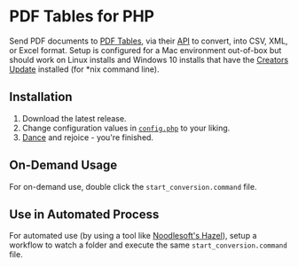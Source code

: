 # PDF Tables for PHP

Send PDF documents to [PDF Tables](https://pdftables.com/), via their [API](https://pdftables.com/pdf-to-excel-api) to convert, into CSV, XML, or Excel format. Setup is configured for a Mac environment out-of-box but should work on Linux installs and Windows 10 installs that have the [Creators Update](https://blogs.windows.com/windowsexperience/2017/03/30/managing-windows-10-creators-update-rollout-seamless-experience/#49I5Q8vtTXlsJm4W.97) installed (for *nix command line).

## Installation

1. Download the latest release.
2. Change configuration values in [`config.php`](https://github.com/mcfarlan/pdftables-for-php/blob/master/config.php) to your liking.
3. [Dance](https://www.youtube.com/watch?v=SONH6Kpfta0) and rejoice - you're finished.

## On-Demand Usage

For on-demand use, double click the `start_conversion.command` file.

## Use in Automated Process

For automated use (by using a tool like [Noodlesoft's Hazel](https://www.noodlesoft.com)), setup a workflow to watch a folder and execute the same `start_conversion.command` file.
